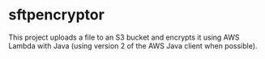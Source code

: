 # sftpencryptor

This project uploads a file to an S3 bucket and encrypts it using AWS Lambda with Java (using version 2 of the AWS Java client when possible).
